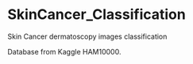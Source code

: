 # SkinCancer_Classification
Skin Cancer dermatoscopy images classification

Database from Kaggle HAM10000.
